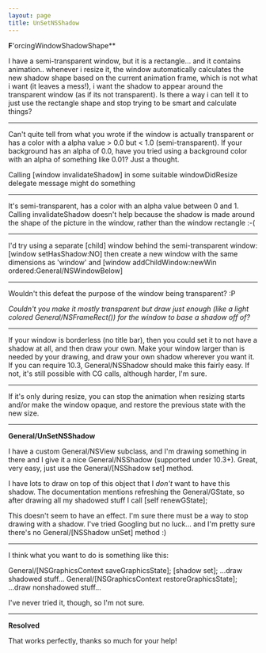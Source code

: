 ```yaml
---
layout: page
title: UnSetNSShadow
---
```


**F**'orcingWindowShadowShape** 

I have a semi-transparent window, but it is a rectangle... and it contains animation.. whenever i resize it, the window automatically calculates the new shadow shape based on the current animation frame, which is not what i want (it leaves a mess!), i want the shadow to appear around the transparent window (as if its not transparent). Is there a way i can tell it to just use the rectangle shape and stop trying to be smart and calculate things?

----
Can't quite tell from what you wrote if the window is actually transparent or has a color with a alpha value > 0.0 but < 1.0 (semi-transparent). If your background has an alpha of 0.0, have you tried using a background color with an alpha of something like 0.01?  Just a thought. 

Calling     [window invalidateShadow] in some suitable     windowDidResize delegate message might do something

----

It's semi-transparent, has a color with an alpha value between 0 and 1. Calling invalidateShadow doesn't help because the shadow is made around the shape of the picture in the window, rather than the window rectangle :-(

----
I'd try using a separate [child] window behind the semi-transparent window:     [window setHasShadow:NO] then create a new window with the same dimensions as 'window' and     [window addChildWindow:newWin ordered:General/NSWindowBelow]

----

Wouldn't this defeat the purpose of the window being transparent? :P

*Couldn't you make it mostly transparent but draw just enough (like a light colored General/NSFrameRect()) for the window to base a shadow off of?*

----

If your window is borderless (no title bar), then you could set it to not have a shadow at all, and then draw your own. Make your window larger than is needed by your drawing, and draw your own shadow wherever you want it. If you can require 10.3, General/NSShadow should make this fairly easy. If not, it's still possible with CG calls, although harder, I'm sure.

----

If it's only during resize, you can stop the animation when resizing starts and/or make the window opaque, and restore the previous state with the new size.

----

**General/UnSetNSShadow**

I have a custom General/NSView subclass, and I'm drawing something in there and I give it a nice General/NSShadow (supported under 10.3+). Great, very easy, just use the General/[NSShadow set] method.

I have lots to draw on top of this object that I *don't* want to have this shadow. The documentation mentions refreshing the General/GState, so after drawing all my shadowed stuff I call [self renewGState];

This doesn't seem to have an effect. I'm sure there must be a way to stop drawing with a shadow. I've tried Googling but no luck... and I'm pretty sure there's no General/[NSShadow unSet] method :)

----

I think what you want to do is something like this:
    
General/[NSGraphicsContext saveGraphicsState];
[shadow set];
...draw shadowed stuff...
General/[NSGraphicsContext restoreGraphicsState];
...draw nonshadowed stuff...

I've never tried it, though, so I'm not sure.

----

**Resolved**

That works perfectly, thanks so much for your help!
